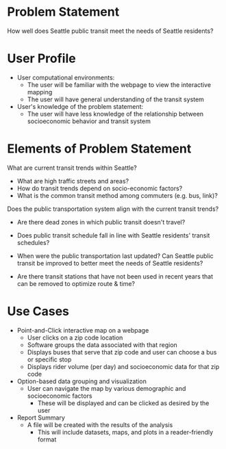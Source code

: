 # Problem Statement
How well does Seattle public transit meet the needs of Seattle residents?

# User Profile
* User computational environments:
    - The user will be familiar with the webpage to view the interactive mapping
    - The user will have general understanding of the transit system
* User's knowledge of the problem statement:
    - The user will have less knowledge of the relationship between socioeconomic behavior and transit system

# Elements of Problem Statement

What are current transit trends within Seattle?
* What are high traffic streets and areas?
* How do transit trends depend on socio-economic factors?
* What is the common transit method among commuters (e.g. bus, link)?

Does the public transportation system align with the current transit trends?
* Are there dead zones in which public transit doesn't travel?
* Does public transit schedule fall in line with Seattle residents' transit schedules?

* When were the public transportation last updated?
Can Seattle public transit be improved to better meet the needs of Seattle residents?
* Are there transit stations that have not been used in recent years that can be removed to optimize route & time?

# Use Cases

* Point-and-Click interactive map on a webpage
    - User clicks on a zip code location
    - Software groups the data associated with that region
    - Displays buses that serve that zip code and user can choose a bus or specific stop
    - Displays rider volume (per day) and socioeconomic data for that zip code
* Option-based data grouping and visualization
    - User can navigate the map by various demographic and socioeconomic factors
      - These will be displayed and can be clicked as desired by the user
* Report Summary
    - A file will be created with the results of the analysis
      - This will include datasets, maps, and plots in a reader-friendly format


